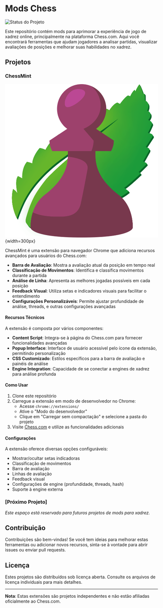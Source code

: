 # Mods Chess

![Status do Projeto](https://img.shields.io/badge/Status-Projeto%20Pausado-orange)

Este repositório contém mods para aprimorar a experiência de jogo de xadrez online, principalmente na plataforma Chess.com. Aqui você encontrará ferramentas que ajudam jogadores a analisar partidas, visualizar avaliações de posições e melhorar suas habilidades no xadrez.

## Projetos

### ChessMint

![ChessMint Logo](/ChessMint/img/logo-big.png){width=300px}

ChessMint é uma extensão para navegador Chrome que adiciona recursos avançados para usuários do Chess.com:

- **Barra de Avaliação**: Mostra a avaliação atual da posição em tempo real
- **Classificação de Movimentos**: Identifica e classifica movimentos durante a partida
- **Análise de Linha**: Apresenta as melhores jogadas possíveis em cada posição
- **Feedback Visual**: Utiliza setas e indicadores visuais para facilitar o entendimento
- **Configurações Personalizáveis**: Permite ajustar profundidade de análise, threads, e outras configurações avançadas

#### Recursos Técnicos

A extensão é composta por vários componentes:

- **Content Script**: Integra-se à página do Chess.com para fornecer funcionalidades avançadas
- **Popup Interface**: Interface de usuário acessível pelo ícone da extensão, permitindo personalização
- **CSS Customizado**: Estilos específicos para a barra de avaliação e painéis de análise
- **Engine Integration**: Capacidade de se conectar a engines de xadrez para análise profunda

#### Como Usar

1. Clone este repositório
2. Carregue a extensão em modo de desenvolvedor no Chrome:
   - Acesse `chrome://extensions/`
   - Ative o "Modo do desenvolvedor"
   - Clique em "Carregar sem compactação" e selecione a pasta do projeto
3. Visite [Chess.com](https://www.chess.com) e utilize as funcionalidades adicionais

#### Configurações

A extensão oferece diversas opções configuráveis:
- Mostrar/ocultar setas indicadoras
- Classificação de movimentos
- Barra de avaliação
- Linhas de avaliação
- Feedback visual
- Configurações de engine (profundidade, threads, hash)
- Suporte à engine externa

### [Próximo Projeto]

*Este espaço está reservado para futuros projetos de mods para xadrez.*

## Contribuição

Contribuições são bem-vindas! Se você tem ideias para melhorar estas ferramentas ou adicionar novos recursos, sinta-se à vontade para abrir issues ou enviar pull requests.

## Licença

Estes projetos são distribuídos sob licença aberta. Consulte os arquivos de licença individuais para mais detalhes.

---

**Nota**: Estas extensões são projetos independentes e não estão afiliadas oficialmente ao Chess.com. 
